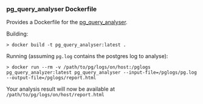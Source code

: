 ### pg_query_analyser Dockerfile

Provides a Dockerfile for the [pg_query_analyser](https://github.com/WoLpH/pg_query_analyser).

Building: 

```
> docker build -t pg_query_analyser:latest .
```

Running (assuming `pg.log` contains the postgres log to analyse): 

```
> docker run --rm -v /path/to/pg/logs/on/host:/pglogs pg_query_analyzer:latest pg_query_analyser --input-file=/pglogs/pg.log --output-file=/pglogs/report.html
```

Your analysis result will now be available at `/path/to/pg/logs/on/host/report.html`